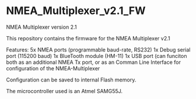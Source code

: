 # NMEA_Multiplexer_v2.1_FW
NMEA Multiplexer version 2.1

This repository contains the firmware for the NMEA Multiplexer v2.1

Features:
5x NMEA ports (programmable baud-rate, RS232)
1x Debug serial port (115200 baud)
1x BlueTooth module (HM-11)
1x USB port (can funciton both as an additional NMEA Tx port, or as an Comman Line Interface
   for configuration of the NMEA-Multiplexer

Configuration can be saved to internal Flash memory.

The microcontroller used is an Atmel SAMG55J.
